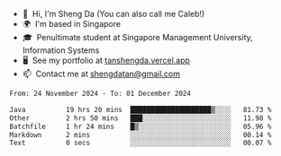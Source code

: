 <!---
tan-sd/tan-sd is a ✨ special ✨ repository because its `README.md` (this file) appears on your GitHub profile.
You can click the Preview link to take a look at your changes.
--->
- 👋  Hi, I'm Sheng Da (You can also call me Caleb!)
- 🌍  I'm based in Singapore
- 🎓  Penultimate student at Singapore Management University, Information Systems
- 🖥️  See my portfolio at [tanshengda.vercel.app](https://tanshengda.vercel.app/)
- 📫  Contact me at [shengdatan@gmail.com](mailto:shengdatan@gmail.com)

<!--START_SECTION:waka-->

```txt
From: 24 November 2024 - To: 01 December 2024

Java          19 hrs 20 mins  ████████████████████▒░░░░   81.73 %
Other         2 hrs 50 mins   ███░░░░░░░░░░░░░░░░░░░░░░   11.98 %
Batchfile     1 hr 24 mins    █▒░░░░░░░░░░░░░░░░░░░░░░░   05.96 %
Markdown      2 mins          ░░░░░░░░░░░░░░░░░░░░░░░░░   00.14 %
Text          0 secs          ░░░░░░░░░░░░░░░░░░░░░░░░░   00.07 %
```

<!--END_SECTION:waka-->

